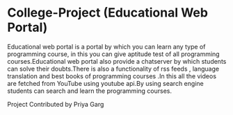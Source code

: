 # College-Project (Educational Web Portal)

Educational web portal is a portal by which you can learn any type of programming course, in this you can give aptitude test of all programming courses.Educational web portal also provide a chatserver by which students can solve their doubts.There is also a functionality of rss feeds , language translation and best books of programming courses .In this all the videos are fetched from YouTube using youtube api.By using search engine students can search and learn the programming courses.

Project Contributed by
Priya Garg
